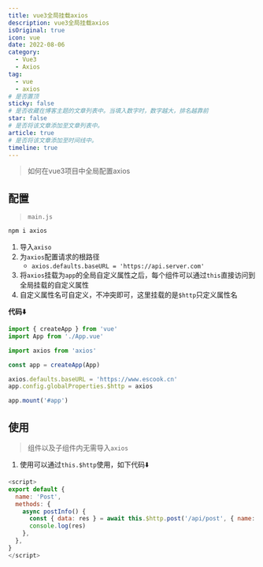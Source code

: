 ```yaml
---
title: vue3全局挂载axios
description: vue3全局挂载axios
isOriginal: true
icon: vue
date: 2022-08-06
category:
  - Vue3
  - Axios
tag:
  - vue
  - axios
# 是否置顶
sticky: false
# 是否收藏在博客主题的文章列表中。当填入数字时，数字越大，排名越靠前
star: false
# 是否将该文章添加至文章列表中。
article: true
# 是否将该文章添加至时间线中。
timeline: true
---
```

<CountView></CountView>


> 如何在vue3项目中全局配置axios

<!-- more -->



## 配置

> `main.js`

```sh
npm i axios
```

1. 导入`axiso`
2. 为`axios`配置请求的根路径
   - `axios.defaults.baseURL = 'https://api.server.com'`
3. 将`axios`挂载为`app`的全局自定义属性之后，每个组件可以通过`this`直接访问到全局挂载的自定义属性
4. 自定义属性名可自定义，不冲突即可，这里挂载的是`$http`只定义属性名

**代码:arrow_down:**

```js {4,8-9}
import { createApp } from 'vue'
import App from './App.vue'

import axios from 'axios'

const app = createApp(App)

axios.defaults.baseURL = 'https://www.escook.cn'
app.config.globalProperties.$http = axios

app.mount('#app')
```

## 使用

> 组件以及子组件内无需导入`axios`

1. 使用可以通过`this.$http`使用，如下代码:arrow_down:

```js {6}
<script>
export default {
  name: 'Post',
  methods: {
    async postInfo() {
      const { data: res } = await this.$http.post('/api/post', { name: 'zs', age: 20 })
      console.log(res)
    },
  },
}
</script>
```

